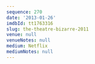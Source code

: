 ```yaml
---
sequence: 270
date: '2013-01-26'
imdbId: tt1763316
slug: the-theatre-bizarre-2011
venue: null
venueNotes: null
medium: Netflix
mediumNotes: null
---
```



